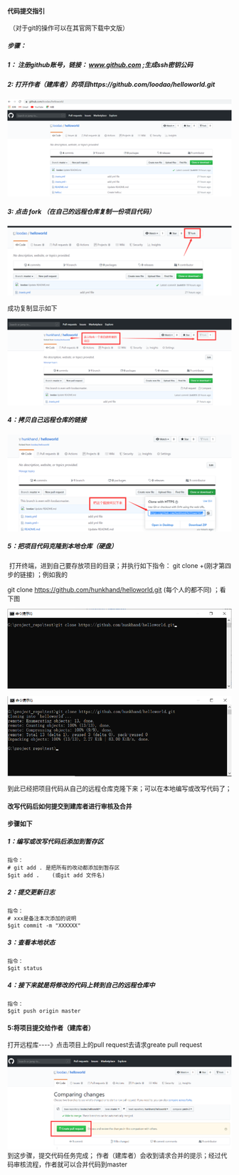 ####                                                                                                                                  代码提交指引

​                               （对于git的操作可以在其官网下载中文版）

#####   步骤：  

#####      1： 注册github账号，链接： www.github.com   ;生成ssh密钥公码

#####      2:   打开作者（建库者）的项目https://github.com/loodao/helloworld.git

 ![1](./img/1.png)

#####  3: 点击 fork （在自己的远程仓库复制一份项目代码）

![2](./img/2.png)

   成功复制显示如下

![3](./img/3.png)

##### 4：拷贝自己远程仓库的链接

![4](./img/4.png)

##### 5：把项目代码克隆到本地仓库（硬盘）

​              打开终端，进到自己要存放项目的目录；并执行如下指令： git clone  +(刚才第四步的链接) ；例如我的

git clone https://github.com/hunkhand/helloworld.git (每个人的都不同) ；看下图

![5](./img/5.png)

![6](./img/6.png)

到此已经把项目代码从自己的远程仓库克隆下来；可以在本地编写或改写代码了；

####                            改写代码后如何提交到建库者进行审核及合并

#### 步骤如下

##### 1：编写或改写代码后添加到暂存区

    指令： 
    # git add . 是把所有的改动都添加到暂存区
    $git add .    (或git add 文件名)   


##### 2：提交更新日志

  ~~~
指令：
 # xxx是备注本次添加的说明
$git commit -m "XXXXXX"      
  ~~~

##### 3：查看本地状态

~~~
指令： 
$git status 
~~~

##### 4：接下来就是将修改的代码上转到自己的远程仓库中

~~~
指令：
$git push origin master
~~~

#### 5:将项目提交给作者（建库者） 

打开远程库----》点击项目上的pull request去请求greate pull request

![7](./img/7.png)到这步骤，提交代码任务完成； 作者（建库者）会收到请求合并的提示；经过代码审核流程，作者就可以合并代码到master

